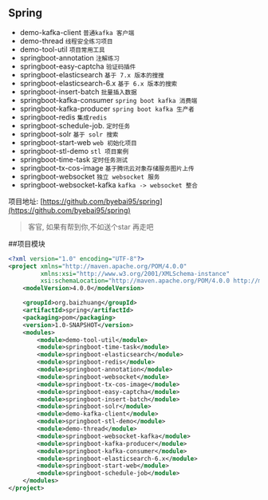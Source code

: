 ## Spring

* demo-kafka-client
  ``普通kafka 客户端``
* demo-thread
  ``线程安全练习项目``
* demo-tool-util
  `项目常用工具`
* springboot-annotation
  ``注解练习``
* springboot-easy-captcha
  ``验证码插件``
* springboot-elasticsearch
  ``基于 7.x 版本的搜搜``
* springboot-elasticsearch-6.x
  ``基于 6.x 版本的搜索``
* springboot-insert-batch
  ``批量插入数据``
* springboot-kafka-consumer
  ``spring boot kafka 消费端``
* springboot-kafka-producer
  ``spring boot kafka 生产者``
* springboot-redis
    ``集成redis``
* springboot-schedule-job.
    ``定时任务``
* springboot-solr
    ``基于 solr 搜索``
* springboot-start-web
    ``web 初始化项目``
* springboot-stl-demo
    ``stl 项目案例``
* springboot-time-task
    ``定时任务测试``
* springboot-tx-cos-image
    ``基于腾讯云对象存储服务图片上传``
* springboot-websocket
    ``独立 websocket 服务``
* springboot-websocket-kafka
  ``kafka -> websocket 整合``
  
项目地址: [https://github.com/byebai95/spring](https://github.com/byebai95/spring) 
>  客官, 如果有帮到你,不如送个star 再走吧

##项目模块
```xml
<?xml version="1.0" encoding="UTF-8"?>
<project xmlns="http://maven.apache.org/POM/4.0.0"
         xmlns:xsi="http://www.w3.org/2001/XMLSchema-instance"
         xsi:schemaLocation="http://maven.apache.org/POM/4.0.0 http://maven.apache.org/xsd/maven-4.0.0.xsd">
    <modelVersion>4.0.0</modelVersion>

    <groupId>org.baizhuang</groupId>
    <artifactId>spring</artifactId>
    <packaging>pom</packaging>
    <version>1.0-SNAPSHOT</version>
    <modules>
        <module>demo-tool-util</module>
        <module>springboot-time-task</module>
        <module>springboot-elasticsearch</module>
        <module>springboot-redis</module>
        <module>springboot-annotation</module>
        <module>springboot-websocket</module>
        <module>springboot-tx-cos-image</module>
        <module>springboot-easy-captcha</module>
        <module>springboot-insert-batch</module>
        <module>springboot-solr</module>
        <module>demo-kafka-client</module>
        <module>springboot-stl-demo</module>
        <module>demo-thread</module>
        <module>springboot-websocket-kafka</module>
        <module>springboot-kafka-producer</module>
        <module>springboot-kafka-consumer</module>
        <module>springboot-elasticsearch-6.x</module>
        <module>springboot-start-web</module>
        <module>springboot-schedule-job</module>
    </modules>
</project>
```



